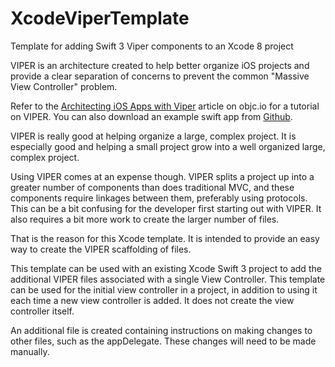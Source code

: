 # XcodeViperTemplate
Template for adding Swift 3 Viper components to an Xcode 8 project

VIPER is an architecture created to help better organize iOS projects and provide a clear separation of concerns to prevent the common "Massive View Controller" problem.

Refer to the [Architecting iOS Apps with Viper](https://www.objc.io/issues/13-architecture/viper/) article on objc.io for a tutorial on VIPER. You can also download an example swift app from [Github](https://github.com/mutualmobile/VIPER-SWIFT).

VIPER is really good at helping organize a large, complex project. It is especially good and helping a small project grow into a well organized large, complex project.

Using VIPER comes at an expense though. VIPER splits a project up into a greater number of components than does traditional MVC, and these components require linkages between them, preferably using protocols. This can be a bit confusing for the developer first starting out with VIPER. It also requires a bit more work to create the larger number of files.

That is the reason for this Xcode template. It is intended to provide an easy way to create the VIPER scaffolding of files.

This template can be used with an existing Xcode Swift 3 project to add the additional VIPER files associated with a single View Controller. This template can be used for the initial view controller in a project, in addition to using it each time a new view controller is added. It does not create the view controller itself.

An additional file is created containing instructions on making changes to other files, such as the appDelegate. These changes will need to be made manually.
